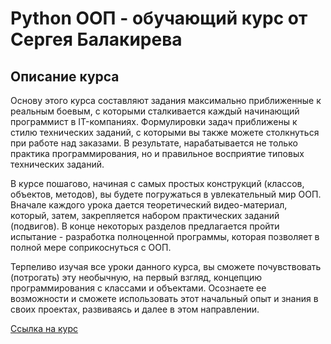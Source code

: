 # Python ООП - обучающий курс от Сергея Балакирева


## **Описание курса**
<p>Основу этого курса составляют задания максимально приближенные к реальным боевым, с которыми сталкивается каждый 
начинающий программист в IT-компаниях. Формулировки задач приближены к стилю технических заданий, с которыми вы также можете столкнуться при работе над заказами. В результате, нарабатывается не только практика программирования, но и правильное восприятие типовых технических заданий.

В курсе пошагово, начиная с самых простых конструкций (классов, объектов, методов), вы будете погружаться в увлекательный мир ООП. Вначале каждого урока дается теоретический видео-материал, который, затем, закрепляется набором практических заданий (подвигов). В конце некоторых разделов предлагается пройти испытание - разработка полноценной программы, которая позволяет в полной мере соприкоснуться с ООП.

Терпеливо изучая все уроки данного курса, вы сможете почувствовать (потрогать) эту необычную, на первый взгляд, 
концепцию программирования с классами и объектами. Осознаете ее возможности и сможете использовать этот начальный 
опыт и знания в своих проектах, развиваясь и далее в этом направлении.</p>

[Ссылка на курс](https://stepik.org/course/116336) 
